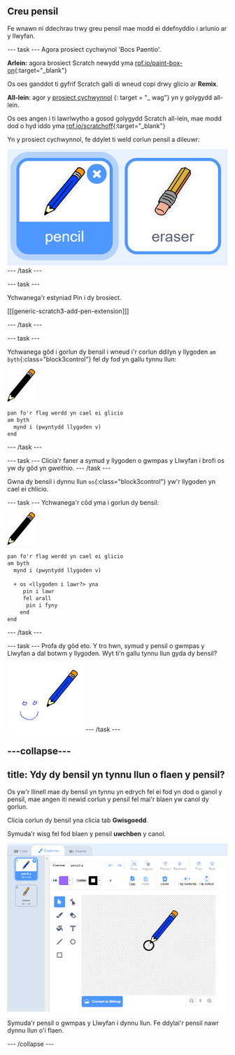 ## Creu pensil

Fe wnawn ni ddechrau trwy greu pensil mae modd ei ddefnyddio i arlunio ar y llwyfan.

\--- task \--- Agora prosiect cychwynol 'Bocs Paentio'.

**Arlein:** agora brosiect Scratch newydd yma [rpf.io/paint-box-on](http://rpf.io/paint-box-on){:target="_blank"}

Os oes ganddot ti gyfrif Scratch galli di wneud copi drwy glicio ar **Remix**.

**All-lein**: agor y [prosiect cychwynnol](http://rpf.io/p/en/paint-box-go) {: target = "_ wag"} yn y golygydd all-lein.

Os oes angen i ti lawrlwytho a gosod golygydd Scratch all-lein, mae modd dod o hyd iddo yma [rpf.io/scratchoff](http://rpf.io/scratchoff){:target="_blank"}

Yn y prosiect cychwynnol, fe ddylet ti weld corlun pensil a dileuwr:

![sgrinlun](images/paint-starter.png) \--- /task \---

\--- task \---

Ychwanega'r estyniad Pin i dy brosiect.

[[[generic-scratch3-add-pen-extension]]]

\--- /task \---

\--- task \---

Ychwanega gôd i gorlun dy bensil i wneud i'r corlun ddilyn y llygoden `am byth`{:class="block3control"} fel dy fod yn gallu tynnu llun:

![pensil](images/pencil.png)

```blocks3
pan fo'r flag werdd yn cael ei glicio
am byth 
  mynd i (pwyntydd llygoden v)
end
```

\--- /task \---

\--- task \--- Clicia'r faner a symud y llygoden o gwmpas y Llwyfan i brofi os yw dy gôd yn gweithio. \--- /task \---

Gwna dy bensil i dynnu llun `os`{:class="block3control"} yw'r llygoden yn cael ei chlicio.

\--- task \--- Ychwanega'r côd yma i gorlun dy bensil:

![pensil](images/pencil.png)

```blocks3
pan fo'r flag werdd yn cael ei glicio
am byth 
  mynd i (pwyntydd llygoden v)

  + os <llygoden i lawr?> yna 
     pin i lawr
     fel arall 
      pin i fyny
    end
end
```

\--- /task \---

\--- task \--- Profa dy gôd eto. Y tro hwn, symud y pensil o gwmpas y Llwyfan a dal botwm y llygoden. Wyt ti'n gallu tynnu llun gyda dy bensil?

![sgrinlun](images/paint-draw.png) \--- /task \---

## \---collapse\---

## title: Ydy dy bensil yn tynnu llun o flaen y pensil?

Os yw'r llinell mae dy bensil yn tynnu yn edrych fel ei fod yn dod o ganol y pensil, mae angen iti newid corlun y pensil fel mai'r blaen yw canol dy gorlun.

Clicia corlun dy bensil yna clicia tab **Gwisgoedd**.

Symuda'r wisg fel fod blaen y pensil **uwchben** y canol.

![Canolfan wisgoedd](images/costume-center-annotated.png)

Symuda'r pensil o gwmpas y Llwyfan i dynnu llun. Fe ddylai'r pensil nawr dynnu llun o'i flaen.

\--- /collapse \---